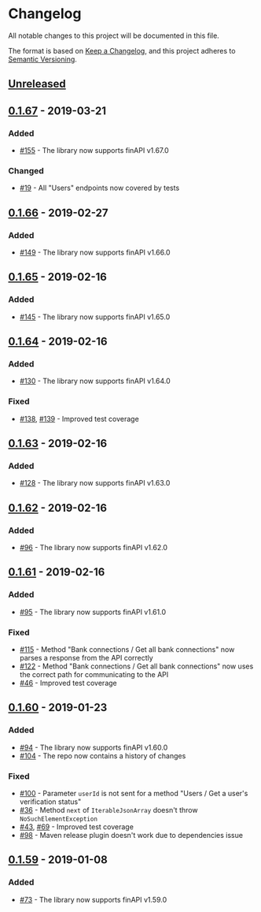 # Changelog
All notable changes to this project will be documented in this file.

The format is based on [Keep a Changelog](https://keepachangelog.com/en/1.0.0/),
and this project adheres to [Semantic Versioning](https://semver.org/spec/v2.0.0.html).

## [Unreleased]

## [0.1.67] - 2019-03-21
### Added
- [#155](https://github.com/proshin-roman/finapi-java-client/issues/155) - The library now supports finAPI v1.67.0

### Changed
- [#19](https://github.com/proshin-roman/finapi-java-client/issues/19) - All "Users" endpoints now covered by tests

## [0.1.66] - 2019-02-27
### Added
- [#149](https://github.com/proshin-roman/finapi-java-client/issues/149) - The library now supports finAPI v1.66.0

## [0.1.65] - 2019-02-16
### Added
- [#145](https://github.com/proshin-roman/finapi-java-client/issues/145) - The library now supports finAPI v1.65.0

## [0.1.64] - 2019-02-16
### Added
- [#130](https://github.com/proshin-roman/finapi-java-client/issues/130) - The library now supports finAPI v1.64.0

### Fixed
- [#138](https://github.com/proshin-roman/finapi-java-client/issues/138), 
[#139](https://github.com/proshin-roman/finapi-java-client/issues/139) - Improved test coverage

## [0.1.63] - 2019-02-16
### Added
- [#128](https://github.com/proshin-roman/finapi-java-client/issues/128) - The library now supports finAPI v1.63.0

## [0.1.62] - 2019-02-16
### Added
- [#96](https://github.com/proshin-roman/finapi-java-client/issues/96) - The library now supports finAPI v1.62.0

## [0.1.61] - 2019-02-16
### Added
- [#95](https://github.com/proshin-roman/finapi-java-client/issues/95) - The library now supports finAPI v1.61.0

### Fixed
- [#115](https://github.com/proshin-roman/finapi-java-client/issues/115) - 
Method "Bank connections / Get all bank connections" now parses a response from the API correctly
- [#122](https://github.com/proshin-roman/finapi-java-client/issues/122) - 
Method "Bank connections / Get all bank connections" now uses the correct path for communicating to the API
- [#46](https://github.com/proshin-roman/finapi-java-client/issues/46) - Improved test coverage

## [0.1.60] - 2019-01-23
### Added
- [#94](https://github.com/proshin-roman/finapi-java-client/issues/94) - The library now supports finAPI v1.60.0
- [#104](https://github.com/proshin-roman/finapi-java-client/issues/104) - The repo now contains a history of changes

### Fixed
- [#100](https://github.com/proshin-roman/finapi-java-client/issues/100) - Parameter `userId` is not sent for a method 
"Users / Get a user's verification status"
- [#36](https://github.com/proshin-roman/finapi-java-client/issues/36) - Method `next` of `IterableJsonArray` doesn't 
throw `NoSuchElementException`
- [#43](https://github.com/proshin-roman/finapi-java-client/issues/43), 
[#69](https://github.com/proshin-roman/finapi-java-client/issues/69) - Improved test coverage
- [#98](https://github.com/proshin-roman/finapi-java-client/issues/98) - Maven release plugin doesn't work due to 
dependencies issue

## [0.1.59] - 2019-01-08
### Added
- [#73](https://github.com/proshin-roman/finapi-java-client/issues/73) - The library now supports finAPI v1.59.0

[Unreleased]: https://github.com/proshin-roman/finapi-java-client/compare/v0.1.67...HEAD
[0.1.67]: https://github.com/proshin-roman/finapi-java-client/releases/tag/v0.1.67
[0.1.66]: https://github.com/proshin-roman/finapi-java-client/releases/tag/v0.1.66
[0.1.65]: https://github.com/proshin-roman/finapi-java-client/releases/tag/v0.1.65
[0.1.64]: https://github.com/proshin-roman/finapi-java-client/releases/tag/v0.1.64
[0.1.63]: https://github.com/proshin-roman/finapi-java-client/releases/tag/v0.1.63
[0.1.62]: https://github.com/proshin-roman/finapi-java-client/releases/tag/v0.1.62
[0.1.61]: https://github.com/proshin-roman/finapi-java-client/releases/tag/v0.1.61
[0.1.60]: https://github.com/proshin-roman/finapi-java-client/releases/tag/v0.1.60
[0.1.59]: https://github.com/proshin-roman/finapi-java-client/releases/tag/v0.1.59
